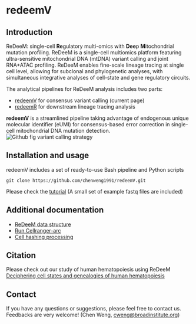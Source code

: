 # redeemV
## Introduction
ReDeeM: single-cell **Re**gulatory multi-omics with **Dee**p **M**itochondrial mutation profiling. ReDeeM is a single-cell multiomics platform featuring ultra-sensitive mitochondrial DNA (mtDNA) variant calling and joint RNA+ATAC profiling. ReDeeM enables fine-scale lineage tracing at single cell level, allowing for subclonal and phylogenetic analyses, with simultaneous integrative analyses of cell-state and gene regulatory circuits.</br> 

The analytical pipelines for ReDeeM analysis includes two parts:
- [redeemV](https://github.com/chenweng1991/REDEEM-V) for consensus variant calling (current page)
- [redeemR](https://github.com/chenweng1991/REDEEM-R) for downstream lineage tracing analysis

**redeemV** is a streamlined pipeline taking advantage of endogenous unique molecular identifier (eUMI) for consensus-based error correction in single-cell mitochondrial DNA mutation detection. 
![Github fig variant calling strategy](https://github.com/chenweng1991/redeemV/assets/43254272/e20c55b3-056a-4e1f-bacf-73c9b4a5ae63)
## Installation and usage
redeemV includes a set of ready-to-use Bash pipeline and Python scripts
```
git clone https://github.com/chenweng1991/redeemV.git
```
Please check the [tutorial](https://github.com/chenweng1991/REDEEM-V/blob/master/Tutorial_20221025.md)
(A small set of example fastq files are included)

## Additional documentation
- [ReDeeM data structure](https://github.com/chenweng1991/redeemV/wiki/Organize-ReDeeM-full-data)
- [Run Cellranger-arc](https://github.com/chenweng1991/redeemV/wiki/Run-cellranger%E2%80%90arc)
- [Cell hashing processing](https://github.com/chenweng1991/redeemV/wiki/Cell-Hashing-Demultiplexing)

## Citation
Please check out our study of human hematopoiesis using ReDeeM [Deciphering cell states and genealogies of human hematopoiesis](https://doi.org/10.1038/s41586-024-07066-z)

## Contact
If you have any questions or suggestions, please feel free to contact us. Feedbacks are very welcome! (Chen Weng, cweng@broadinstitute.org)






